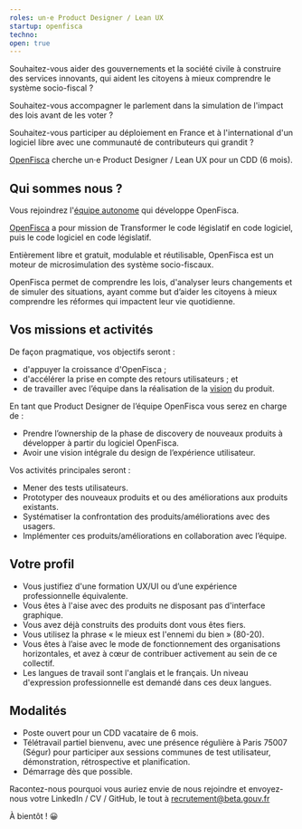 ```yaml
---
roles: un·e Product Designer / Lean UX
startup: openfisca
techno:
open: true
---
```


Souhaitez-vous aider des gouvernements et la société civile à construire des services innovants, qui aident les citoyens à mieux comprendre le système socio-fiscal ?

Souhaitez-vous accompagner le parlement dans la simulation de l'impact des lois avant de les voter ?

Souhaitez-vous participer au déploiement en France et à l'international d'un logiciel libre avec une communauté de contributeurs qui grandit ?

[OpenFisca](https://openfisca.org/fr/) cherche un·e Product Designer / Lean UX pour un CDD (6 mois).

<!--more-->

## Qui sommes nous ?

Vous rejoindrez l'[équipe autonome](https://beta.gouv.fr/2016/11/28/equipes-autonomes) qui développe OpenFisca.

[OpenFisca](https://openfisca.org/fr/) a pour mission de Transformer le code législatif en code logiciel, puis le code logiciel en code législatif.

Entièrement libre et gratuit, modulable et réutilisable, OpenFisca est un moteur de microsimulation des système socio-fiscaux.

OpenFisca permet de comprendre les lois, d'analyser leurs changements et de simuler des situations, ayant comme but d’aider les citoyens à mieux comprendre les réformes qui impactent leur vie quotidienne.

## Vos missions et activités

De façon pragmatique, vos objectifs seront :
- d'appuyer la croissance d'OpenFisca ;
- d'accélérer la prise en compte des retours utilisateurs ; et
- de travailler avec l’équipe dans la réalisation de la [vision](https://trello.com/b/Y0SQNAVh/roadmap) du produit.

En tant que Product Designer de l’équipe OpenFisca vous serez en charge de :
- Prendre l’ownership de la phase de discovery de nouveaux produits à développer à partir du logiciel OpenFisca.
- Avoir une vision intégrale du design de l’expérience utilisateur.

Vos activités principales seront :
- Mener des tests utilisateurs.
- Prototyper des nouveaux produits et ou des améliorations aux produits existants.
- Systématiser la confrontation des produits/améliorations avec des usagers.
- Implémenter ces produits/améliorations en collaboration avec l’équipe.

## Votre profil

- Vous justifiez d'une formation UX/UI ou d’une expérience professionnelle équivalente.
- Vous êtes à l'aise avec des produits ne disposant pas d'interface graphique.
- Vous avez déjà construits des produits dont vous êtes fiers.
- Vous utilisez la phrase « le mieux est l'ennemi du bien » (80-20).
- Vous êtes à l’aise avec le mode de fonctionnement des organisations horizontales, et avez à cœur de contribuer activement au sein de ce collectif.
- Les langues de travail sont l'anglais et le français. Un niveau d'expression professionnelle est demandé dans ces deux langues.

## Modalités

- Poste ouvert pour un CDD vacataire de 6 mois.
- Télétravail partiel bienvenu, avec une présence régulière à Paris 75007 (Ségur) pour participer aux sessions communes de test utilisateur, démonstration, rétrospective et planification.
- Démarrage dès que possible.

Racontez-nous pourquoi vous auriez envie de nous rejoindre et envoyez-nous votre LinkedIn / CV / GitHub, le tout à recrutement@beta.gouv.fr

À bientôt ! 😀
